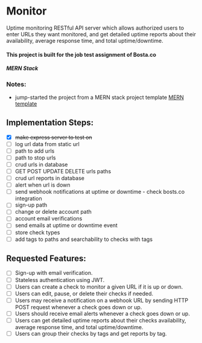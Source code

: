# Monitor

Uptime monitoring RESTful API server which allows authorized users to enter URLs they want monitored, and get detailed uptime reports about their availability, average response time, and total uptime/downtime.

#### This project is built for the job test assignment of Bosta.co
##### MERN Stack

### Notes:
- jump-started the project from a MERN stack project template [MERN template](https://github.com/MoathShraim/Nodejs-rest-api-project-structure-Express)

## Implementation Steps:
- [x] ~~make express server to test on~~
- [ ] log url data from static url
- [ ] path to add urls
- [ ] path to stop urls
- [ ] crud urls in database
- [ ] GET POST UPDATE DELETE urls paths
- [ ] crud url reports in database
- [ ] alert when url is down
- [ ] send webhook notifications at uptime or downtime - check bosts.co integration
- [ ] sign-up path
- [ ] change or delete account path
- [ ] account email verifications
- [ ] send emails at uptime or downtime event
- [ ] store check types
- [ ] add tags to paths and searchability to checks with tags

## Requested Features:
- [ ] Sign-up with email verification.
- [ ] Stateless authentication using JWT.
- [ ] Users can create a check to monitor a given URL if it is up or down.
- [ ] Users can edit, pause, or delete their checks if needed.
- [ ] Users may receive a notification on a webhook URL by sending HTTP POST request whenever a check goes down or up.
- [ ] Users should receive email alerts whenever a check goes down or up.
- [ ] Users can get detailed uptime reports about their checks availability, average response time, and total uptime/downtime.
- [ ] Users can group their checks by tags and get reports by tag.
